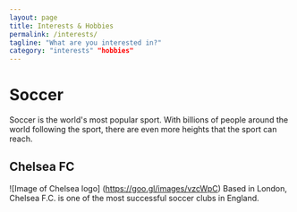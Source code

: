 ```yaml
---
layout: page
title: Interests & Hobbies
permalink: /interests/
tagline: "What are you interested in?"
category: "interests" "hobbies"
---
```

# Soccer
Soccer is the world's most popular sport. With billions of people around the world following the sport, there are even more heights that the sport can reach.
## Chelsea FC 
![Image of Chelsea logo]
(https://goo.gl/images/vzcWpC)
Based in London, Chelsea F.C. is one of the most successful soccer clubs in England.
